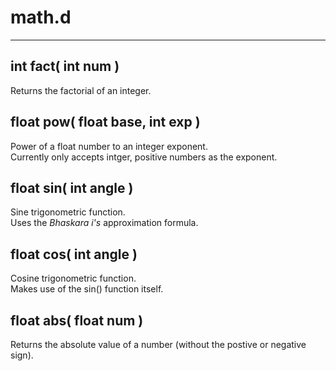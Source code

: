 # math.d  

---

## int fact( int num )  
Returns the factorial of an integer.  

## float pow( float base, int exp )  
Power of a float number to an integer exponent.  
Currently only accepts intger, positive numbers as the exponent.  

## float sin( int angle )  
Sine trigonometric function.  
Uses the _Bhaskara i's_ approximation formula.  

## float cos( int angle )
Cosine trigonometric function.  
Makes use of the sin() function itself.  

## float abs( float num )
Returns the absolute value of a number (without the postive or negative sign).